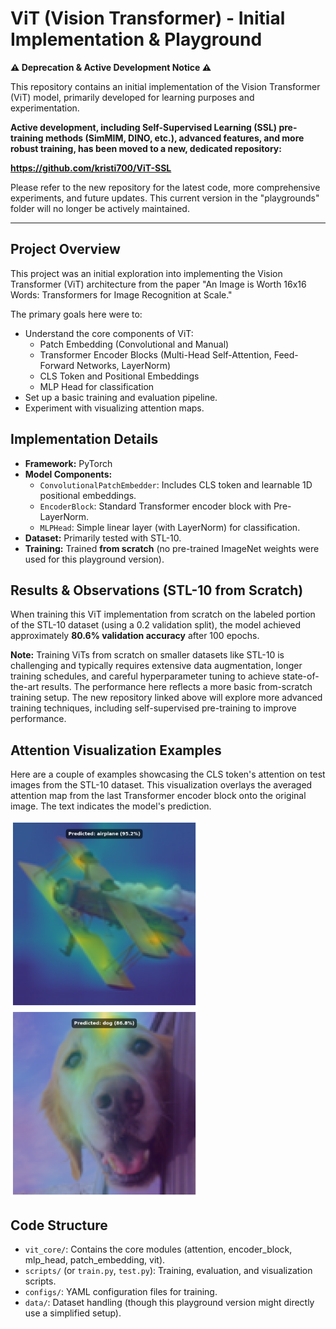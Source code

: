# ViT (Vision Transformer) - Initial Implementation & Playground

**⚠️ Deprecation & Active Development Notice ⚠️**

This repository contains an initial implementation of the Vision Transformer (ViT) model, primarily developed for learning purposes and experimentation.

**Active development, including Self-Supervised Learning (SSL) pre-training methods (SimMIM, DINO, etc.), advanced features, and more robust training, has been moved to a new, dedicated repository:**

 **https://github.com/kristi700/ViT-SSL**

Please refer to the new repository for the latest code, more comprehensive experiments, and future updates. This current version in the "playgrounds" folder will no longer be actively maintained.

---

## Project Overview

This project was an initial exploration into implementing the Vision Transformer (ViT) architecture from the paper "An Image is Worth 16x16 Words: Transformers for Image Recognition at Scale."

The primary goals here were to:
*   Understand the core components of ViT:
    *   Patch Embedding (Convolutional and Manual)
    *   Transformer Encoder Blocks (Multi-Head Self-Attention, Feed-Forward Networks, LayerNorm)
    *   CLS Token and Positional Embeddings
    *   MLP Head for classification
*   Set up a basic training and evaluation pipeline.
*   Experiment with visualizing attention maps.

## Implementation Details

*   **Framework:** PyTorch
*   **Model Components:**
    *   `ConvolutionalPatchEmbedder`: Includes CLS token and learnable 1D positional embeddings.
    *   `EncoderBlock`: Standard Transformer encoder block with Pre-LayerNorm.
    *   `MLPHead`: Simple linear layer (with LayerNorm) for classification.
*   **Dataset:** Primarily tested with STL-10.
*   **Training:** Trained **from scratch** (no pre-trained ImageNet weights were used for this playground version).

## Results & Observations (STL-10 from Scratch)

When training this ViT implementation from scratch on the labeled portion of the STL-10 dataset (using a 0.2 validation split), the model achieved approximately **80.6% validation accuracy** after 100 epochs.

**Note:** Training ViTs from scratch on smaller datasets like STL-10 is challenging and typically requires extensive data augmentation, longer training schedules, and careful hyperparameter tuning to achieve state-of-the-art results. The performance here reflects a more basic from-scratch training setup. The new repository linked above will explore more advanced training techniques, including self-supervised pre-training to improve performance.

## Attention Visualization Examples

Here are a couple of examples showcasing the CLS token's attention on test images from the STL-10 dataset. This visualization overlays the averaged attention map from the last Transformer encoder block onto the original image. The text indicates the model's prediction.


<p float="left">
  <img src="./vizualizations/airplane_attention.png" width="300" />
  <img src="./vizualizations/dog_attention.png" width="300" />
</p>


## Code Structure

*   `vit_core/`: Contains the core modules (attention, encoder_block, mlp_head, patch_embedding, vit).
*   `scripts/` (or `train.py`, `test.py`): Training, evaluation, and visualization scripts.
*   `configs/`: YAML configuration files for training.
*   `data/`: Dataset handling (though this playground version might directly use a simplified setup).
